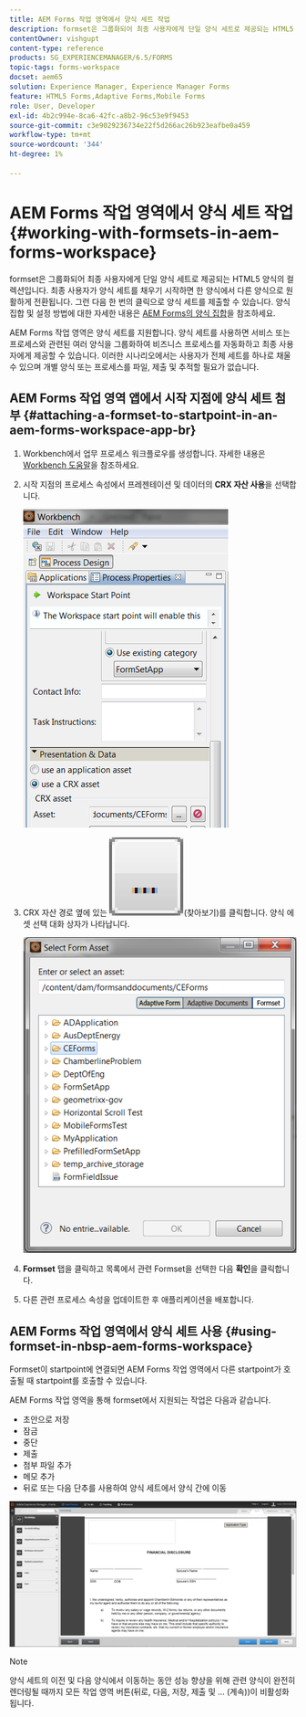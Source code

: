 ```yaml
---
title: AEM Forms 작업 영역에서 양식 세트 작업
description: formset은 그룹화되어 최종 사용자에게 단일 양식 세트로 제공되는 HTML5 양식의 컬렉션입니다. AEM Forms 작업 영역에서 양식 세트를 사용하여 작업하는 방법을 알아봅니다.
contentOwner: vishgupt
content-type: reference
products: SG_EXPERIENCEMANAGER/6.5/FORMS
topic-tags: forms-workspace
docset: aem65
solution: Experience Manager, Experience Manager Forms
feature: HTML5 Forms,Adaptive Forms,Mobile Forms
role: User, Developer
exl-id: 4b2c994e-8ca6-42fc-a8b2-96c53e9f9453
source-git-commit: c3e9029236734e22f5d266ac26b923eafbe0a459
workflow-type: tm+mt
source-wordcount: '344'
ht-degree: 1%

---
```


# AEM Forms 작업 영역에서 양식 세트 작업{#working-with-formsets-in-aem-forms-workspace}

formset은 그룹화되어 최종 사용자에게 단일 양식 세트로 제공되는 HTML5 양식의 컬렉션입니다. 최종 사용자가 양식 세트를 채우기 시작하면 한 양식에서 다른 양식으로 원활하게 전환됩니다. 그런 다음 한 번의 클릭으로 양식 세트를 제출할 수 있습니다. 양식 집합 및 설정 방법에 대한 자세한 내용은 [AEM Forms의 양식 집합](../../forms/using/formset-in-aem-forms.md)을 참조하세요.

AEM Forms 작업 영역은 양식 세트를 지원합니다. 양식 세트를 사용하면 서비스 또는 프로세스와 관련된 여러 양식을 그룹화하여 비즈니스 프로세스를 자동화하고 최종 사용자에게 제공할 수 있습니다. 이러한 시나리오에서는 사용자가 전체 세트를 하나로 채울 수 있으며 개별 양식 또는 프로세스를 파일, 제출 및 추적할 필요가 없습니다.

## AEM Forms 작업 영역 앱에서 시작 지점에 양식 세트 첨부 {#attaching-a-formset-to-startpoint-in-an-aem-forms-workspace-app-br}

1. Workbench에서 업무 프로세스 워크플로우를 생성합니다. 자세한 내용은 [Workbench 도움말](https://www.adobe.com/go/learn_aemforms_workbench_63)을 참조하세요.
1. 시작 지점의 프로세스 속성에서 프레젠테이션 및 데이터의 **CRX 자산 사용**&#x200B;을 선택합니다.

   ![1-3](assets/1-3.png)

1. CRX 자산 경로 옆에 있는 ![찾아보기](assets/browse.png)(찾아보기)를 클릭합니다. 양식 에셋 선택 대화 상자가 나타납니다.

   ![2-1](assets/2-1.png)

1. **Formset** 탭을 클릭하고 목록에서 관련 Formset을 선택한 다음 **확인**&#x200B;을 클릭합니다.

1. 다른 관련 프로세스 속성을 업데이트한 후 애플리케이션을 배포합니다.

## AEM Forms 작업 영역에서 양식 세트 사용 {#using-formset-in-nbsp-aem-forms-workspace}

Formset이 startpoint에 연결되면 AEM Forms 작업 영역에서 다른 startpoint가 호출될 때 startpoint를 호출할 수 있습니다.

AEM Forms 작업 영역을 통해 formset에서 지원되는 작업은 다음과 같습니다.

* 초안으로 저장
* 잠금
* 중단
* 제출
* 첨부 파일 추가
* 메모 추가
* 뒤로 또는 다음 단추를 사용하여 양식 세트에서 양식 간에 이동

![3-1](assets/3-1.png)

>[!NOTE]
>
>양식 세트의 이전 및 다음 양식에서 이동하는 동안 성능 향상을 위해 관련 양식이 완전히 렌더링될 때까지 모든 작업 영역 버튼(뒤로, 다음, 저장, 제출 및 ... (계속))이 비활성화됩니다.
